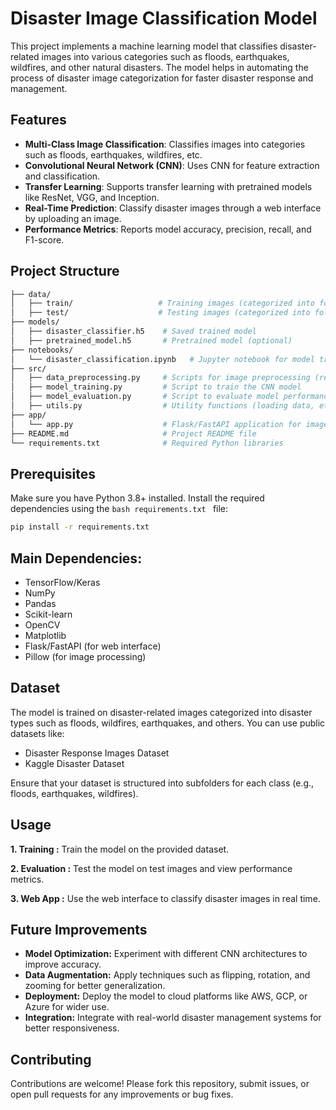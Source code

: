 # Disaster Image Classification Model

This project implements a machine learning model that classifies disaster-related images into various categories such as floods, earthquakes, wildfires, and other natural disasters. The model helps in automating the process of disaster image categorization for faster disaster response and management.

## Features

- **Multi-Class Image Classification**: Classifies images into categories such as floods, earthquakes, wildfires, etc.
- **Convolutional Neural Network (CNN)**: Uses CNN for feature extraction and classification.
- **Transfer Learning**: Supports transfer learning with pretrained models like ResNet, VGG, and Inception.
- **Real-Time Prediction**: Classify disaster images through a web interface by uploading an image.
- **Performance Metrics**: Reports model accuracy, precision, recall, and F1-score.

## Project Structure

```bash
├── data/
│   ├── train/                   # Training images (categorized into folders by disaster type)
│   ├── test/                    # Testing images (categorized into folders by disaster type)
├── models/
│   ├── disaster_classifier.h5    # Saved trained model
│   ├── pretrained_model.h5       # Pretrained model (optional)
├── notebooks/
│   └── disaster_classification.ipynb   # Jupyter notebook for model training
├── src/
│   ├── data_preprocessing.py     # Scripts for image preprocessing (resizing, augmentation)
│   ├── model_training.py         # Script to train the CNN model
│   ├── model_evaluation.py       # Script to evaluate model performance
│   ├── utils.py                  # Utility functions (loading data, etc.)
├── app/
│   └── app.py                    # Flask/FastAPI application for image upload & prediction
├── README.md                     # Project README file
└── requirements.txt              # Required Python libraries
```
## Prerequisites
Make sure you have Python 3.8+ installed. Install the required dependencies using the ```bash requirements.txt ``` file:
```bash
pip install -r requirements.txt
```

## Main Dependencies:
* TensorFlow/Keras
* NumPy
* Pandas
* Scikit-learn
* OpenCV
* Matplotlib
* Flask/FastAPI (for web interface)
* Pillow (for image processing)

## Dataset
The model is trained on disaster-related images categorized into disaster types such as floods, wildfires, earthquakes, and others. You can use public datasets like:

* Disaster Response Images Dataset
* Kaggle Disaster Dataset

Ensure that your dataset is structured into subfolders for each class (e.g., floods, earthquakes, wildfires).

## Usage
**1. Training :** Train the model on the provided dataset.

**2. Evaluation :** Test the model on test images and view performance metrics.

**3. Web App :** Use the web interface to classify disaster images in real time.

## Future Improvements
* **Model Optimization:** Experiment with different CNN architectures to improve accuracy.
* **Data Augmentation:** Apply techniques such as flipping, rotation, and zooming for better generalization.
* **Deployment:** Deploy the model to cloud platforms like AWS, GCP, or Azure for wider use.
* **Integration:** Integrate with real-world disaster management systems for better responsiveness.
## Contributing
Contributions are welcome! Please fork this repository, submit issues, or open pull requests for any improvements or bug fixes.
